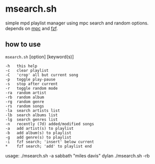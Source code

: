 # msearch.sh
simple mpd playlist manager using mpc search and random options. depends on [mpc](https://musicpd.org/clients/mpc/) and [fzf](https://github.com/junegunn/fzf).

## how to use
`msearch.sh` [option] [keyword(s)]

    -h	 this help
    -c	 clear playlist
    -C	 'crop' all but current song
    -p	 toggle play-pause
    -s	 stop after current
    -r	 toggle random mode
    -ra	 random artist
    -rb	 random album
    -rg	 random genre
    -rs	 random songs
    -la	 search artists list
    -lb	 search albums list
    -lg	 search genres list
    -n	 recently (7d) added/modified songs
    -a	 add artist(s) to playlist
    -b	 add album(s) to playlist
    -g	 add genre(s) to playlist
    -i	 fzf search; 'insert' below current
    *	 fzf search; 'add' to playlist end

usage:
./msearch.sh -a sabbath "miles davis" dylan
./msearch.sh -rb

